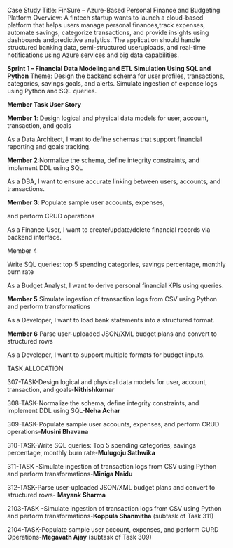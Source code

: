 Case Study Title: FinSure – Azure-Based Personal Finance and Budgeting Platform
Overview:
A fintech startup wants to launch a cloud-based platform that helps users manage personal finances,track expenses, automate savings, categorize transactions,
and provide insights using dashboards andpredictive analytics. The application should handle structured banking data, semi-structured useruploads, and real-time 
notifications using Azure services and big data capabilities.

**Sprint 1 – Financial Data Modeling and ETL Simulation Using SQL and Python**
Theme: Design the backend schema for user profiles, transactions, categories, savings goals, and alerts.
Simulate ingestion of expense logs using Python and SQL queries.

**Member Task User Story**

**Member 1**: Design logical and physical data models for
user, account, transaction, and goals

As a Data Architect, I want to define schemas
that support financial reporting and goals
tracking.

**Member 2**:Normalize the schema, define integrity
constraints, and implement DDL using SQL

As a DBA, I want to ensure accurate linking
between users, accounts, and transactions.

**Member 3**: Populate sample user accounts, expenses,

and perform CRUD operations

As a Finance User, I want to
create/update/delete financial records via
backend interface.

Member 4

Write SQL queries: top 5 spending
categories, savings percentage, monthly
burn rate

As a Budget Analyst, I want to derive personal
financial KPIs using queries.

**Member 5**
Simulate ingestion of transaction logs from
CSV using Python and perform
transformations

As a Developer, I want to load bank statements
into a structured format.

**Member 6**
Parse user-uploaded JSON/XML budget
plans and convert to structured rows

As a Developer, I want to support multiple
formats for budget inputs.

TASK ALLOCATION

307-TASK-Design logical and physical data models for user, account, transaction, and goals-**Nithishkumar**

308-TASK-Normalize the schema, define integrity constraints, and implement DDL using SQL-**Neha Achar**

309-TASK-Populate sample user accounts, expenses, and perform CRUD operations-**Musini Bhavana**

310-TASK-Write SQL queries: Top 5 spending categories, savings percentage, monthly burn rate-**Mulugoju Sathwika**

311-TASK -Simulate ingestion of transaction logs from CSV using Python and perform transformations-**Miniga Naidu**

312-TASK-Parse user-uploaded JSON/XML budget plans and convert to structured rows- **Mayank Sharma**

2103-TASK -Simulate ingestion of transaction logs from CSV using Python and perform transformations-**Koppula Shanmitha** (subtask of Task 311)

2104-TASK-Populate sample user account, expenses, and perform CURD Operations-**Megavath Ajay** (subtask of Task 309)








